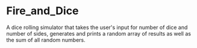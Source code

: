 # Fire_and_Dice
A dice rolling simulator that takes the user's input for number of dice and number of sides, generates and prints a random array of results as well as the sum of all random numbers.
